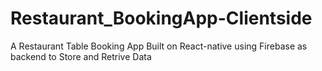 # Restaurant_BookingApp-Clientside

A Restaurant Table Booking App Built on React-native using Firebase as backend to Store and Retrive Data
